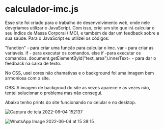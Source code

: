 # calculador-imc.js

Esse site foi criado para o trabalho de desenvolvimento web, onde nele deveriamos utilizar o JavaScript. Com isso, criei um site que irá calcular o seu Índice de Massa Corporal (IMC), e também de dar um feedback sobre a sua saúde. Para o JavaScript eu utilizei os códigos:

"function" - para criar uma função para calcular o imc.
var - para criar as variáveis.
if - para executar os comandos.
else if -para executar os comandos.
document.getElementById("text_area").innerText= - para dar o feedback na caixa de texto.

No CSS, usei cores não chamativas e o background foi uma imagem bem armoniosa com o site.

OBS: A imagem de backgroud do site as vezes aparece e as vezes não, tentei solucionar o problema mas não consegui.

Abaixo tenho prints do site funcionando no celular e no desktop.

![Captura de tela 2022-06-04 152137](https://user-images.githubusercontent.com/100303082/172020618-fbbff2c4-3c23-4b17-8e6e-82763650fec0.png)

![WhatsApp Image 2022-06-04 at 15 38 15](https://user-images.githubusercontent.com/100303082/172021206-9dbf1148-07ba-489a-bade-42da86b7b34b.jpeg)
